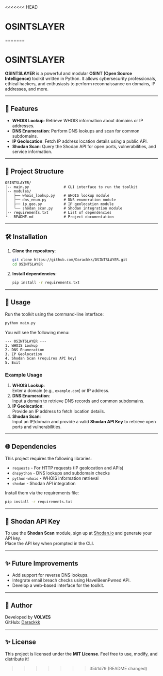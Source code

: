 <<<<<<< HEAD
# OSINTSLAYER
=======
# OSINTSLAYER

**OSINTSLAYER** is a powerful and modular **OSINT (Open Source Intelligence)** toolkit written in Python. It allows cybersecurity professionals, ethical hackers, and enthusiasts to perform reconnaissance on domains, IP addresses, and more.

---

## 🚀 Features

- **WHOIS Lookup**: Retrieve WHOIS information about domains or IP addresses.
- **DNS Enumeration**: Perform DNS lookups and scan for common subdomains.
- **IP Geolocation**: Fetch IP address location details using a public API.
- **Shodan Scan**: Query the Shodan API for open ports, vulnerabilities, and service information.

---

## 📂 Project Structure

```
OSINTSLAYER/
│-- main.py                # CLI interface to run the toolkit
│-- modules/
│   ├── whois_lookup.py    # WHOIS lookup module
│   ├── dns_enum.py        # DNS enumeration module
│   ├── ip_geo.py          # IP geolocation module
│   └── shodan_scan.py     # Shodan integration module
│-- requirements.txt       # List of dependencies
└-- README.md              # Project documentation
```

---

## 🛠️ Installation

1. **Clone the repository**:
   ```bash
   git clone https://github.com/Darackkk/OSINTSLAYER.git
   cd OSINTSLAYER
   ```

2. **Install dependencies**:
   ```bash
   pip install -r requirements.txt
   ```

---

## 🧪 Usage

Run the toolkit using the command-line interface:

```bash
python main.py
```

You will see the following menu:

```
--- OSINTSLAYER ---
1. WHOIS Lookup
2. DNS Enumeration
3. IP Geolocation
4. Shodan Scan (requires API key)
5. Exit
```

### **Example Usage**

1. **WHOIS Lookup**:  
   Enter a domain (e.g., `example.com`) or IP address.  
2. **DNS Enumeration**:  
   Input a domain to retrieve DNS records and common subdomains.  
3. **IP Geolocation**:  
   Provide an IP address to fetch location details.  
4. **Shodan Scan**:  
   Input an IP/domain and provide a valid **Shodan API Key** to retrieve open ports and vulnerabilities.

---

## 🌐 Dependencies

This project requires the following libraries:

- `requests` - For HTTP requests (IP geolocation and APIs)
- `dnspython` - DNS lookups and subdomain checks
- `python-whois` - WHOIS information retrieval
- `shodan` - Shodan API integration

Install them via the requirements file:
```bash
pip install -r requirements.txt
```

---

## 🔑 Shodan API Key  

To use the **Shodan Scan** module, sign up at [Shodan.io](https://shodan.io) and generate your API key.  
Place the API key when prompted in the CLI.

---

## ✨ Future Improvements

- Add support for reverse DNS lookups.
- Integrate email breach checks using HaveIBeenPwned API.
- Develop a web-based interface for the toolkit.

---

## 👤 Author
Developed by **VOLVES**  
GitHub: [Darackkk](https://github.com/Darackkk)

---

## ✨ License
This project is licensed under the **MIT License**. Feel free to use, modify, and distribute it!
>>>>>>> 35b1d79 (README changed)
